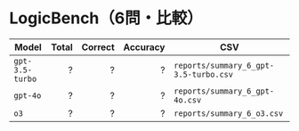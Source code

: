 # LogicBench（6問・比較）

| Model | Total | Correct | Accuracy | CSV |
|---|---:|---:|---:|---|
| `gpt-3.5-turbo` | ? | ? | ? | `reports/summary_6_gpt-3.5-turbo.csv` |
| `gpt-4o` | ? | ? | ? | `reports/summary_6_gpt-4o.csv` |
| `o3` | ? | ? | ? | `reports/summary_6_o3.csv` |
